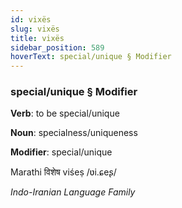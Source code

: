 ```yaml
---
id: vixës
slug: vixës
title: vixës
sidebar_position: 589
hoverText: special/unique § Modifier
---
```


### special/unique § Modifier

**Verb**: to be special/unique

**Noun**: specialness/uniqueness

**Modifier**: special/unique

Marathi विशेष viśeṣ /ʋi.ɕeʂ/

*Indo-Iranian Language Family*